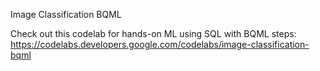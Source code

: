 Image Classification BQML

Check out this codelab for hands-on ML using SQL with BQML steps:
https://codelabs.developers.google.com/codelabs/image-classification-bqml



